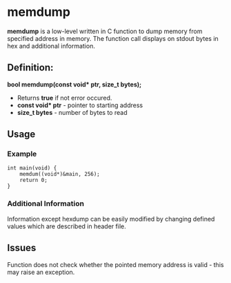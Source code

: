 # memdump

**memdump** is a low-level written in C function to dump memory from specified address in memory. The function call displays on stdout bytes in hex and additional information.

## Definition:

**bool memdump(const void\* ptr, size_t bytes);**

* Returns **true** if not error occured.
* **const void\* ptr** - pointer to starting address
* **size_t bytes** - number of bytes to read

## Usage

### Example

```
int main(void) {
    memdum((void*)&main, 256);
    return 0;
}
```

### Additional Information

Information except hexdump can be easily modified by changing defined values which are described in header file.

## Issues

Function does not check whether the pointed memory address is valid - this may raise an exception.
